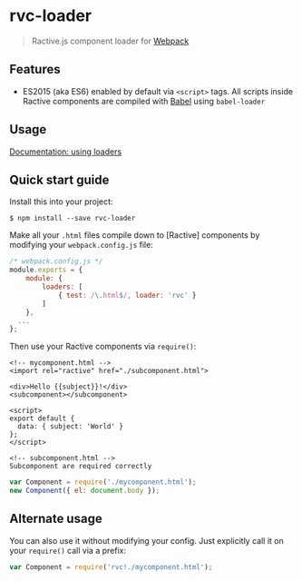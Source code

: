 # rvc-loader

> Ractive.js component loader for [Webpack](http://webpack.github.io)

## Features
- ES2015 (aka ES6) enabled by default via `<script>` tags. All scripts inside Ractive components
are compiled with [Babel](https://babeljs.io/) using `babel-loader`

## Usage

[Documentation: using loaders](http://webpack.github.io/docs/using-loaders.html)

## Quick start guide

Install this into your project:

    $ npm install --save rvc-loader

Make all your `.html` files compile down to [Ractive] components by
modifying your `webpack.config.js` file:

```js
/* webpack.config.js */
module.exports = {
    module: {
        loaders: [
            { test: /\.html$/, loader: 'rvc' }
        ]
    },
  ...
};
```

Then use your Ractive components via `require()`:

```
<!-- mycomponent.html -->
<import rel="ractive" href="./subcomponent.html">

<div>Hello {{subject}}!</div>
<subcomponent></subcomponent>

<script>
export default {
  data: { subject: 'World' }
};
</script>

<!-- subcomponent.html -->
Subcomponent are required correctly
```

```js
var Component = require('./mycomponent.html');
new Component({ el: document.body });
```

## Alternate usage

You can also use it without modifying your config. Just explicitly call it on
your `require()` call via a prefix:

```js
var Component = require('rvc!./mycomponent.html');
```